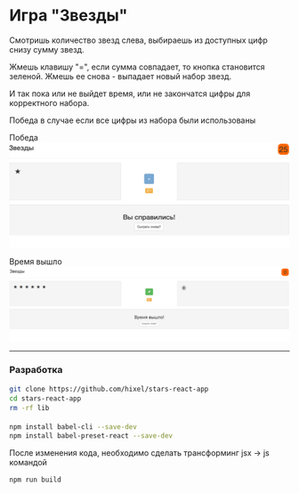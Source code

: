 # Игра "Звезды"

Смотришь количество звезд слева, выбираешь из доступных цифр снизу сумму звезд.

Жмешь клавишу "=", если сумма совпадает, то кнопка становится зеленой. 
Жмешь ее снова - выпадает новый набор звезд. 

И так пока или не выйдет время, или не закончатся цифры для корректного набора. 

Победа в случае если все цифры из набора были использованы

Победа
![Скриншот игры](/screens/screen.png?raw=true "Скриншот игры")

Время вышло
![Скриншот игры](/screens/screen_2.png?raw=true "Скриншот игры")
***

### Разработка
```bash
git clone https://github.com/hixel/stars-react-app
cd stars-react-app
rm -rf lib

npm install babel-cli --save-dev
npm install babel-preset-react --save-dev
```

После изменения кода, необходимо сделать трансформинг jsx -> js командой
```bash
npm run build
```
